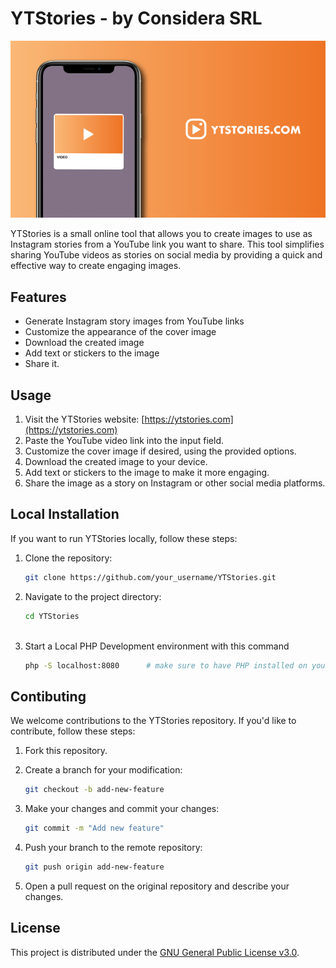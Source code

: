 # YTStories - by Considera SRL

![YTStories Logo](asset/card.png)

YTStories is a small online tool that allows you to create images to use as Instagram stories from a YouTube link you want to share. This tool simplifies sharing YouTube videos as stories on social media by providing a quick and effective way to create engaging images.

## Features

- Generate Instagram story images from YouTube links
- Customize the appearance of the cover image
- Download the created image
- Add text or stickers to the image
- Share it.

## Usage

1. Visit the YTStories website: [https://ytstories.com](https://ytstories.com)
2. Paste the YouTube video link into the input field.
3. Customize the cover image if desired, using the provided options.
4. Download the created image to your device.
5. Add text or stickers to the image to make it more engaging.
6. Share the image as a story on Instagram or other social media platforms.

## Local Installation

If you want to run YTStories locally, follow these steps:

1. Clone the repository:

   ```bash
   git clone https://github.com/your_username/YTStories.git
   
2. Navigate to the project directory:

   ```bash
   cd YTStories
  
3. Start a Local PHP Development environment with this command

   ```bash
   php -S localhost:8080      # make sure to have PHP installed on your machine

## Contibuting
We welcome contributions to the YTStories repository. If you'd like to contribute, follow these steps:

1. Fork this repository.
2. Create a branch for your modification:

   ```bash
   git checkout -b add-new-feature

3. Make your changes and commit your changes:

   ```bash
   git commit -m "Add new feature"

4. Push your branch to the remote repository:

   ```bash
   git push origin add-new-feature

5. Open a pull request on the original repository and describe your changes.

## License

This project is distributed under the [GNU General Public License v3.0](LICENSE).
